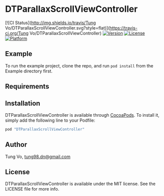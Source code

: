 # DTParallaxScrollViewController

[![CI Status](http://img.shields.io/travis/Tung Vo/DTParallaxScrollViewController.svg?style=flat)](https://travis-ci.org/Tung Vo/DTParallaxScrollViewController)
[![Version](https://img.shields.io/cocoapods/v/DTParallaxScrollViewController.svg?style=flat)](http://cocoapods.org/pods/DTParallaxScrollViewController)
[![License](https://img.shields.io/cocoapods/l/DTParallaxScrollViewController.svg?style=flat)](http://cocoapods.org/pods/DTParallaxScrollViewController)
[![Platform](https://img.shields.io/cocoapods/p/DTParallaxScrollViewController.svg?style=flat)](http://cocoapods.org/pods/DTParallaxScrollViewController)

## Example

To run the example project, clone the repo, and run `pod install` from the Example directory first.

## Requirements

## Installation

DTParallaxScrollViewController is available through [CocoaPods](http://cocoapods.org). To install
it, simply add the following line to your Podfile:

```ruby
pod "DTParallaxScrollViewController"
```

## Author

Tung Vo, tung98.dn@gmail.com

## License

DTParallaxScrollViewController is available under the MIT license. See the LICENSE file for more info.

